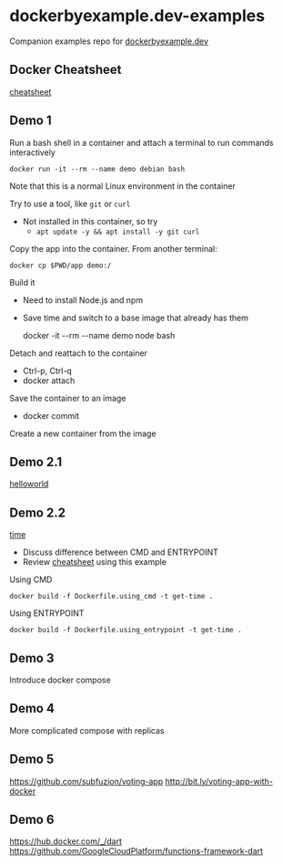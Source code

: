 
# dockerbyexample.dev-examples

Companion examples repo for [dockerbyexample.dev](https://dockerbyexample.dev)

## Docker Cheatsheet

[cheatsheet](cheatsheet.md)

## Demo 1 

Run a bash shell in a container and attach a terminal to run
commands interactively
  
    docker run -it --rm --name demo debian bash

Note that this is a normal Linux environment in the container

Try to use a tool, like `git` or `curl`
* Not installed in this container, so try
  * `apt update -y && apt install -y git curl`

Copy the app into the container. From another terminal:

    docker cp $PWD/app demo:/

Build it
  * Need to install Node.js and npm
  * Save time and switch to a base image that already has them

    docker -it --rm --name demo node bash
  
Detach and reattach to the container
  * Ctrl-p, Ctrl-q
  * docker attach

Save the container to an image
  * docker commit

Create a new container from the image

## Demo 2.1

[helloworld](./basics/helloworld/)

## Demo 2.2

[time](./basics/time/)

* Discuss difference between CMD and ENTRYPOINT
* Review [cheatsheet](cheatsheet.md) using this example

Using CMD

    docker build -f Dockerfile.using_cmd -t get-time .

Using ENTRYPOINT

    docker build -f Dockerfile.using_entrypoint -t get-time . 

## Demo 3

Introduce docker compose

## Demo 4

More complicated compose with replicas

## Demo 5

https://github.com/subfuzion/voting-app
http://bit.ly/voting-app-with-docker

## Demo 6

https://hub.docker.com/_/dart
https://github.com/GoogleCloudPlatform/functions-framework-dart
